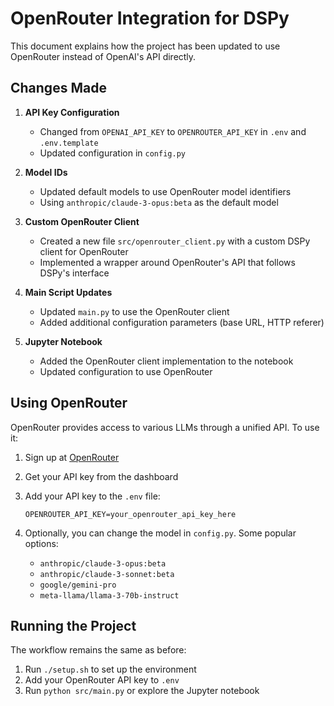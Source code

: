 # OpenRouter Integration for DSPy

This document explains how the project has been updated to use OpenRouter instead of OpenAI's API directly.

## Changes Made

1. **API Key Configuration**
   - Changed from `OPENAI_API_KEY` to `OPENROUTER_API_KEY` in `.env` and `.env.template`
   - Updated configuration in `config.py`

2. **Model IDs**
   - Updated default models to use OpenRouter model identifiers
   - Using `anthropic/claude-3-opus:beta` as the default model

3. **Custom OpenRouter Client**
   - Created a new file `src/openrouter_client.py` with a custom DSPy client for OpenRouter
   - Implemented a wrapper around OpenRouter's API that follows DSPy's interface

4. **Main Script Updates**
   - Updated `main.py` to use the OpenRouter client
   - Added additional configuration parameters (base URL, HTTP referer)

5. **Jupyter Notebook**
   - Added the OpenRouter client implementation to the notebook
   - Updated configuration to use OpenRouter

## Using OpenRouter

OpenRouter provides access to various LLMs through a unified API. To use it:

1. Sign up at [OpenRouter](https://openrouter.ai/)
2. Get your API key from the dashboard
3. Add your API key to the `.env` file:
   ```
   OPENROUTER_API_KEY=your_openrouter_api_key_here
   ```

4. Optionally, you can change the model in `config.py`. Some popular options:
   - `anthropic/claude-3-opus:beta`
   - `anthropic/claude-3-sonnet:beta`
   - `google/gemini-pro`
   - `meta-llama/llama-3-70b-instruct`

## Running the Project

The workflow remains the same as before:

1. Run `./setup.sh` to set up the environment
2. Add your OpenRouter API key to `.env`
3. Run `python src/main.py` or explore the Jupyter notebook
